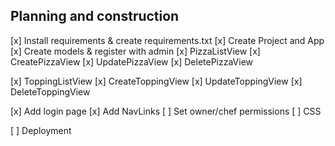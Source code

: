 ## Planning and construction


[x] Install requirements & create requirements.txt
[x] Create Project and App
[x] Create models & register with admin
[x] PizzaListView 
[x] CreatePizzaView 
[x] UpdatePizzaView
[x] DeletePizzaView

[x] ToppingListView
[x] CreateToppingView
[x] UpdateToppingView
[x] DeleteToppingView

[x] Add login page 
[x] Add NavLinks
[ ] Set owner/chef permissions
[ ] CSS

[ ] Deployment 
